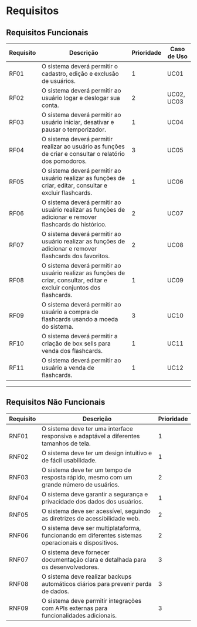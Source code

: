 # Requisitos

## Requisitos Funcionais
| Requisito | Descrição                                                                                 | Prioridade | Caso de Uso |
|-----------|-------------------------------------------------------------------------------------------|------------|-------------|
| RF01      | O sistema deverá permitir o cadastro, edição e exclusão de usuários.                      | 1          | UC01        |
| RF02      | O sistema deverá permitir ao usuário logar e deslogar sua conta.                          | 2          | UC02, UC03  |
| RF03      | O sistema deverá permitir ao usuário iniciar, desativar e pausar o temporizador.          | 1          | UC04        |
| RF04      | O sistema deverá permitir realizar ao usuário as funções de criar e consultar o relatório dos pomodoros. | 3          | UC05        |
| RF05      | O sistema deverá permitir ao usuário realizar as funções de criar, editar, consultar e excluir flashcards. | 1          | UC06        |
| RF06      | O sistema deverá permitir ao usuário realizar as funções de adicionar e remover flashcards do histórico. | 2          | UC07        |
| RF07      | O sistema deverá permitir ao usuário realizar as funções de adicionar e remover flashcards dos favoritos. | 2          | UC08        |
| RF08      | O sistema deverá permitir ao usuário realizar as funções de criar, consultar, editar e excluir conjuntos dos flashcards. | 1          | UC09        |
| RF09      | O sistema deverá permitir ao usuário a compra de flashcards usando a moeda do sistema.    | 3          | UC10        |
| RF10      | O sistema deverá permitir a criação de box sells para venda dos flashcards.               | 1          | UC11        |
| RF11      | O sistema deverá permitir ao usuário a venda de flashcards.                               | 1          | UC12        |

---

## Requisitos Não Funcionais
| Requisito | Descrição                                                                                   | Prioridade |
|-----------|---------------------------------------------------------------------------------------------|------------|
| RNF01     | O sistema deve ter uma interface responsiva e adaptável a diferentes tamanhos de tela.       | 1          |
| RNF02     | O sistema deve ter um design intuitivo e de fácil usabilidade.                               | 1          |
| RNF03     | O sistema deve ter um tempo de resposta rápido, mesmo com um grande número de usuários.       | 2          |
| RNF04     | O sistema deve garantir a segurança e privacidade dos dados dos usuários.                    | 1          |
| RNF05     | O sistema deve ser acessível, seguindo as diretrizes de acessibilidade web.                  | 2          |
| RNF06     | O sistema deve ser multiplataforma, funcionando em diferentes sistemas operacionais e dispositivos. | 2     |
| RNF07     | O sistema deve fornecer documentação clara e detalhada para os desenvolvedores.              | 3          |
| RNF08     | O sistema deve realizar backups automáticos diários para prevenir perda de dados.            | 3          |
| RNF09     | O sistema deve permitir integrações com APIs externas para funcionalidades adicionais.        | 3          |

